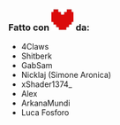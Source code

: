 ### Fatto con ![deltarune-heart](assets/img/cuore.svg) da:
- 4Claws
- Shitberk
- GabSam
- Nicklaj (Simone Aronica)
- xShader1374_
- Alex
- ArkanaMundi
- Luca Fosforo
